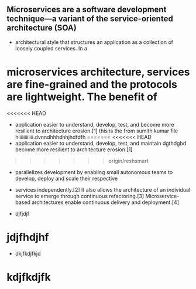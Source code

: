 ## Microservices are a software development technique—a variant of the service-oriented architecture (SOA) 
- architectural style that structures an application as a collection of loosely coupled services. In a 
# microservices architecture, services are fine-grained and the protocols are lightweight. The benefit of 

<<<<<<< HEAD
- application easier to understand, develop, test, and become more resilient to architecture erosion.[1] 
this is the from sumith kumar file
hiiiiiiiiiiii.dvnndhhhdhhjhdfdfh
=======
<<<<<<< HEAD
- application easier to understand, develop, test, and maintain dgthdgbd become more resilient to architecture erosion.[1] 
>>>>>>> origin/reshsmart


- parallelizes development by enabling small autonomous teams to develop, deploy and scale their respective
- services independently.[2] It also allows the architecture of an individual service to emerge through continuous refactoring.[3] Microservice-based architectures enable continuous delivery and deployment.[4]

- djfjdjf
# jdjfhdjhf
- dkjfkdjfkjd
# kdjfkdjfk